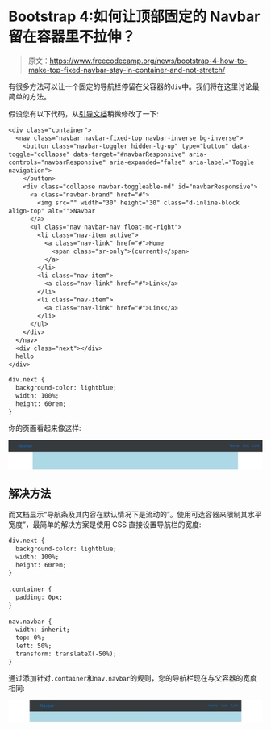 # Bootstrap 4:如何让顶部固定的 Navbar 留在容器里不拉伸？

> 原文：<https://www.freecodecamp.org/news/bootstrap-4-how-to-make-top-fixed-navbar-stay-in-container-and-not-stretch/>

有很多方法可以让一个固定的导航栏停留在父容器的`div`中。我们将在这里讨论最简单的方法。

假设您有以下代码，从[引导文档](https://v4-alpha.getbootstrap.com/components/navbar/#collapsible-content)稍微修改了一下:

```
<div class="container">
  <nav class="navbar navbar-fixed-top navbar-inverse bg-inverse">
    <button class="navbar-toggler hidden-lg-up" type="button" data-toggle="collapse" data-target="#navbarResponsive" aria-controls="navbarResponsive" aria-expanded="false" aria-label="Toggle navigation">
    </button>
    <div class="collapse navbar-toggleable-md" id="navbarResponsive">
      <a class="navbar-brand" href="#">
        <img src="" width="30" height="30" class="d-inline-block align-top" alt="">Navbar
      </a>
      <ul class="nav navbar-nav float-md-right">
        <li class="nav-item active">
          <a class="nav-link" href="#">Home
            <span class="sr-only">(current)</span>
          </a>
        </li>
        <li class="nav-item">
          <a class="nav-link" href="#">Link</a>
        </li>
        <li class="nav-item">
          <a class="nav-link" href="#">Link</a>
        </li>
      </ul>
    </div>
  </nav>
  <div class="next"></div>
  hello
</div>
```

```
div.next {
  background-color: lightblue;
  width: 100%;
  height: 60rem;
}
```

你的页面看起来像这样:

![1](img/9b2967a0ef1a7cc59a8528f1d1fa5d08.png)

## 解决方法

而文档显示“导航条及其内容在默认情况下是流动的”。使用可选容器来限制其水平宽度”，最简单的解决方案是使用 CSS 直接设置导航栏的宽度:

```
div.next {
  background-color: lightblue;
  width: 100%;
  height: 60rem;
}

.container {
  padding: 0px;
}

nav.navbar {
  width: inherit;
  top: 0%;
  left: 50%;
  transform: translateX(-50%);
}
```

通过添加针对`.container`和`nav.navbar`的规则，您的导航栏现在与父容器的宽度相同:

![image-46](img/63a36ed535ecf9f4727b459ec7bdba8a.png)